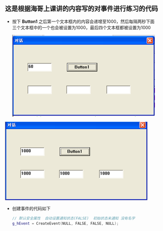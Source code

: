 ## 这是根据海哥上课讲的内容写的对事件进行练习的代码

+ 按下 **Button1** 之后第一个文本框内的内容会递增至1000，然后每隔两秒下面三个文本框中的一个也会被设置为1000，最后四个文本框都被设置为1000


  ![image-20200815000514534](https://raw.githubusercontent.com/smallzhong/picgo-pic-bed/master/image-20200815000514534.png)

![image-20200815000709173](https://raw.githubusercontent.com/smallzhong/picgo-pic-bed/master/image-20200815000709173.png)

+ 创建事件的代码如下

  ```cpp
  // 默认安全属性  自动设置通知状态(FALSE)  初始状态未通知 没有名字 
  g_hEvent = CreateEvent(NULL, FALSE, FALSE, NULL);
  ```

  

